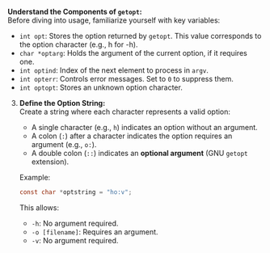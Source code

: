 **Understand the Components of `getopt`:**  
   Before diving into usage, familiarize yourself with key variables:  
   - `int opt`: Stores the option returned by `getopt`. This value corresponds to the option character (e.g., h for -h).
   - `char *optarg`: Holds the argument of the current option, if it requires one.  
   - `int optind`: Index of the next element to process in `argv`.  
   - `int opterr`: Controls error messages. Set to `0` to suppress them.  
   - `int optopt`: Stores an unknown option character.  

3. **Define the Option String:**  
   Create a string where each character represents a valid option:  
   - A single character (e.g., `h`) indicates an option without an argument.  
   - A colon (`:`) after a character indicates the option requires an argument (e.g., `o:`).  
   - A double colon (`::`) indicates an **optional argument** (GNU `getopt` extension).  

   Example:
   ```c
   const char *optstring = "ho:v";
   ```

   This allows:
   - `-h`: No argument required.  
   - `-o [filename]`: Requires an argument.  
   - `-v`: No argument required.
